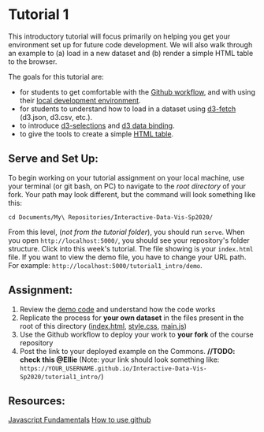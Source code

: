 # Tutorial 1

This introductory tutorial will focus primarily on helping you get your environment set up for future code development. We will also walk through an example to (a) load in a new dataset and (b) render a simple HTML table to the browser.

The goals for this tutorial are:

- for students to get comfortable with the [Github workflow](../GIT_SETUP.md), and with using their [local development environment](../README.md).
- for students to understand how to load in a dataset using [d3-fetch](https://github.com/d3/d3-fetch) (d3.json, d3.csv, etc.).
- to introduce [d3-selections](https://bost.ocks.org/mike/selection/) and [d3 data binding](https://observablehq.com/@d3/selection-join).
- to give the tools to create a simple [HTML table](https://developer.mozilla.org/en-US/docs/Web/HTML/Element/table).

## Serve and Set Up:

To begin working on your tutorial assignment on your local machine, use your terminal (or git bash, on PC) to navigate to the _root directory_ of your fork. Your path may look different, but the command will look something like this:

```
cd Documents/My\ Repositories/Interactive-Data-Vis-Sp2020/
```

From this level, (_not from the tutorial folder_), you should run `serve`. When you open  `http://localhost:5000/`, you should see your repository's folder structure. Click into this week's tutorial. The file showing is your `index.html` file. If you want to view the demo file, you have to change your URL path. For example: `http://localhost:5000/tutorial1_intro/demo`.

## Assignment:

1. Review the [demo code](demo/) and understand how the code works
2. Replicate the process for **your own dataset** in the files present in the root of this directory ([index.html](index.html), [style.css](style.css), [main.js](main.js))
3. Use the Github workflow to deploy your work to **your fork** of the course repository
4. Post the link to your deployed example on the Commons. **//TODO: check this @Ellie**
   (Note: your link should look something like: `https://YOUR_USERNAME.github.io/Interactive-Data-Vis-Sp2020/tutorial1_intro/`)

## Resources:

[Javascript Fundamentals](https://javascript.info/first-steps)
[How to use github](https://git-scm.com/book/en/v2)
